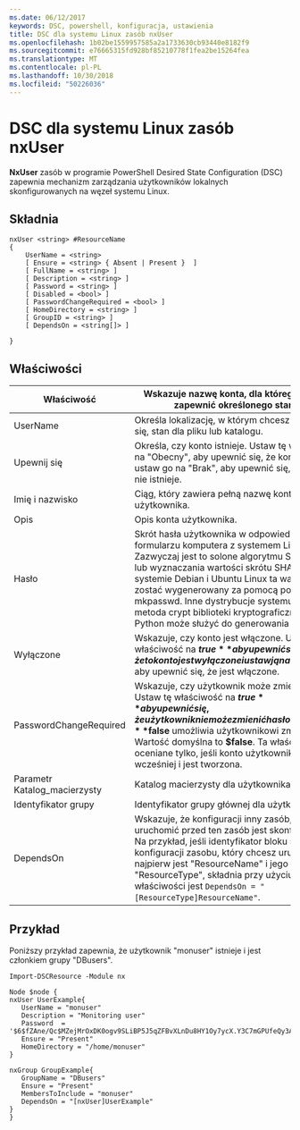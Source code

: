 ```yaml
---
ms.date: 06/12/2017
keywords: DSC, powershell, konfiguracja, ustawienia
title: DSC dla systemu Linux zasób nxUser
ms.openlocfilehash: 1b02be1559957585a2a1733630cb93440e8182f9
ms.sourcegitcommit: e76665315fd928bf85210778f1fea2be15264fea
ms.translationtype: MT
ms.contentlocale: pl-PL
ms.lasthandoff: 10/30/2018
ms.locfileid: "50226036"
---
```

# <a name="dsc-for-linux-nxuser-resource"></a>DSC dla systemu Linux zasób nxUser

**NxUser** zasób w programie PowerShell Desired State Configuration (DSC) zapewnia mechanizm zarządzania użytkowników lokalnych skonfigurowanych na węzeł systemu Linux.

## <a name="syntax"></a>Składnia

```
nxUser <string> #ResourceName
{
    UserName = <string>
    [ Ensure = <string> { Absent | Present }  ]
    [ FullName = <string> ]
    [ Description = <string> ]
    [ Password = <string> ]
    [ Disabled = <bool> ]
    [ PasswordChangeRequired = <bool> ]
    [ HomeDirectory = <string> ]
    [ GroupID = <string> ]
    [ DependsOn = <string[]> ]

}
```

## <a name="properties"></a>Właściwości

|  Właściwość |  Wskazuje nazwę konta, dla którego chcesz zapewnić określonego stanu. |
|---|---|
| UserName| Określa lokalizację, w którym chcesz upewnić się, stan dla pliku lub katalogu.|
| Upewnij się| Określa, czy konto istnieje. Ustaw tę właściwość na "Obecny", aby upewnić się, że konto istnieje i ustaw go na "Brak", aby upewnić się, że konto nie istnieje.|
| Imię i nazwisko| Ciąg, który zawiera pełną nazwę konta użytkownika.|
| Opis| Opis konta użytkownika.|
| Hasło| Skrót hasła użytkownika w odpowiednim formularzu komputera z systemem Linux. Zazwyczaj jest to solone algorytmu SHA-256 lub wyznaczania wartości skrótu SHA-512. W systemie Debian i Ubuntu Linux ta wartość może zostać wygenerowany za pomocą polecenia mkpasswd. Inne dystrybucje systemu Linux metoda crypt biblioteki kryptograficznego języka Python może służyć do generowania skrótów.|
| Wyłączone| Wskazuje, czy konto jest włączone. Ustaw tę właściwość na **$true** aby upewnić się, że to konto jest wyłączone i ustaw ją na **$false** aby upewnić się, że jest włączone.|
| PasswordChangeRequired| Wskazuje, czy użytkownik może zmienić hasła. Ustaw tę właściwość na **$true** aby upewnić się, że użytkownik nie może zmienić hasło i ustaw ją na **$false** umożliwia użytkownikowi zmianę hasła. Wartość domyślna to **$false**. Ta właściwość jest oceniane tylko, jeśli konto użytkownika nie istniał wcześniej i jest tworzona.|
| Parametr Katalog_macierzysty| Katalog macierzysty dla użytkownika.|
| Identyfikator grupy| Identyfikator grupy głównej dla użytkownika.|
| DependsOn | Wskazuje, że konfiguracji inny zasób, należy uruchomić przed ten zasób jest skonfigurowany. Na przykład, jeśli identyfikator bloku skryptu konfiguracji zasobu, który chcesz uruchomić najpierw jest "ResourceName" i jego typem jest "ResourceType", składnia przy użyciu tej właściwości jest `DependsOn = "[ResourceType]ResourceName"`.|

## <a name="example"></a>Przykład

Poniższy przykład zapewnia, że użytkownik "monuser" istnieje i jest członkiem grupy "DBusers".

```
Import-DSCResource -Module nx

Node $node {
nxUser UserExample{
   UserName = "monuser"
   Description = "Monitoring user"
   Password  =    '$6$fZAne/Qc$MZejMrOxDK0ogv9SLiBP5J5qZFBvXLnDu8HY1Oy7ycX.Y3C7mGPUfeQy3A82ev3zIabhDQnj2ayeuGn02CqE/0'
   Ensure = "Present"
   HomeDirectory = "/home/monuser"
}

nxGroup GroupExample{
   GroupName = "DBusers"
   Ensure = "Present"
   MembersToInclude = "monuser"
   DependsOn = "[nxUser]UserExample"
}
}
```